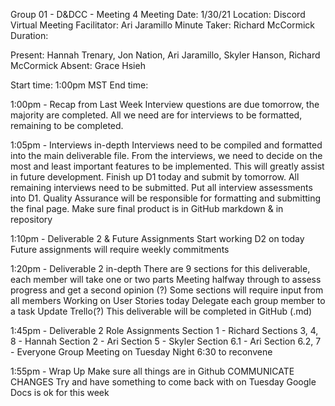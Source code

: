 Group 01 - D&DCC - Meeting 4
Meeting Date: 1/30/21
Location: Discord Virtual Meeting
Facilitator: Ari Jaramillo
Minute Taker: Richard McCormick
Duration:

Present: Hannah Trenary, Jon Nation, Ari Jaramillo, Skyler Hanson, Richard McCormick
Absent: Grace Hsieh

Start time: 1:00pm MST
End time:

1:00pm - Recap from Last Week
Interview questions are due tomorrow, the majority are completed.
All we need are for interviews to be formatted, remaining to be completed.

1:05pm - Interviews in-depth
Interviews need to be compiled and formatted into the main deliverable file.
From the interviews, we need to decide on the most and least important features to be implemented. This will greatly assist in future development.
Finish up D1 today and submit by tomorrow. All remaining interviews need to be submitted.
Put all interview assessments into D1.
Quality Assurance will be responsible for formatting and submitting the final page.
Make sure final product is in GitHub markdown & in repository

1:10pm - Deliverable 2 & Future Assignments
Start working D2 on today
Future assignments will require weekly commitments

1:20pm - Deliverable 2 in-depth
There are 9 sections for this deliverable, each member will take one or two parts
Meeting halfway through to assess progress and get a second opinion (?)
Some sections will require input from all members
Working on User Stories today
Delegate each group member to a task
Update Trello(?)
This deliverable will be completed in GitHub (.md)

1:45pm - Deliverable 2 Role Assignments
Section 1 - Richard
Sections 3, 4, 8 - Hannah
Section 2 - Ari
Section 5 - Skyler
Section 6.1 - Ari
Section 6.2, 7 - Everyone
Group Meeting on Tuesday Night 6:30 to reconvene

1:55pm - Wrap Up
Make sure all things are in Github
COMMUNICATE CHANGES
Try and have something to come back with on Tuesday
Google Docs is ok for this week
